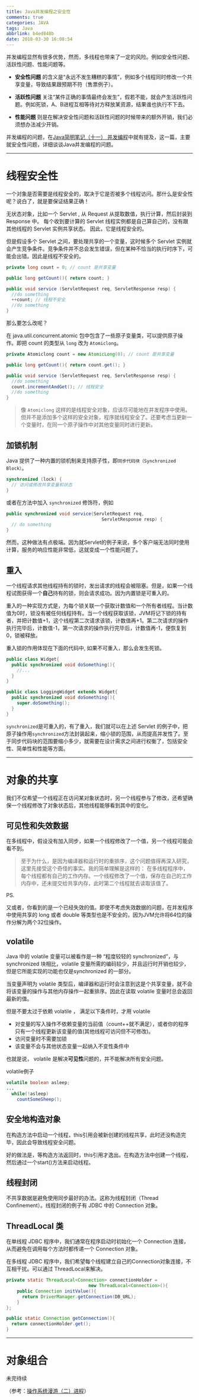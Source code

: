 ```yaml
---
title: Java并发编程之安全性
comments: true
categories: JAVA
tags: Java
abbrlink: b4ed848b
date: 2018-03-30 16:08:54
---
```


并发编程显然有很多优势，然而，多线程也带来了一定的风险。例如安全性问题、活跃性问题、性能问题等。

* **安全性问题** 的含义是“永远不发生糟糕的事情”，例如多个线程同时修改一个共享变量，导致结果跟预期不符（售票例子）。

* **活跃性问题** 关注“某件正确的事情最终会发生”，假若不能，就会产生活跃性问题。例如死锁，A、B进程互相等待对方释放某资源，结果谁也执行不下去。

* **性能问题** 则是在解决安全性问题和活跃性问题的时候带来的额外开销，我们必须想办法减少开销。

并发编程的问题，在[Java简明笔记（十一） 并发编程](../post/727d207c.html)中就有提及，这一篇，主要就安全性问题，详细谈谈Java并发编程的问题。

---

# 线程安全性

一个对象是否需要是线程安全的，取决于它是否被多个线程访问。那什么是安全性呢？说白了，就是要保证结果正确！

无状态对象，比如一个 Servlet , 从 Request 从提取数值，执行计算，然后封装到 Response 中。 每个收到要计算的 Servlet 线程实例都是自己算自己的，没有跟其他线程的 Servlet 实例共享状态。 因此，它是线程安全的。

但是假设多个 Servlet 之间，要处理共享的一个变量，这时候多个 Servlet 实例就会产生竞争条件。竞争条件并不总会发生错误，但在某种不恰当的执行时序下，可能会出错。因此是线程不安全的。

```java
private long count = 0; // count 是共享变量

public long getCount(){ return count; }

public void service (ServletRequest req, ServletResponse resp) {
  //do something
  ++count; // 线程不安全
  //do something
}
```

那么要怎么改呢？

<!-- more -->

在 java.util.concurrent.atomic 包中包含了一些原子变量类，可以提供原子操作。即把 count 的类型从 `long` 改为 `Atomiclong`。

```java
private Atomiclong count = new AtomicLong(0); // count 是共享变量

public long getCount(){ return count.get(); }

public void service (ServletRequest req, ServletResponse resp) {
  //do something
  count.incrementAndGet(); // 线程安全
  //do something
}
```

> 像 `Atomiclong` 这样的是线程安全对象，应该尽可能地在并发程序中使用。但并不是添加多个这样的安全对象，程序就线程安全了。还要考虑当更新一个变量时，在同一个原子操作中对其他变量同时进行更新。

## 加锁机制

Java 提供了一种内置的锁机制来支持原子性，即`同步代码块（Synchronized Block）`。

```java
synchronized (lock) {
  // 访问或修改共享变量和状态
}
```

或者在方法中加入 `synchronized` 修饰符，例如

```java
public synchronized void service(ServletRequest req,
                                    ServletResponse resp) {
  // do something
}
```

然而，这种做法有点极端。因为就Servlet的例子来说，多个客户端无法同时使用计算，服务的响应性能非常低，这就变成一个性能问题了。

## 重入

一个线程请求其他线程持有的锁时，发出请求的线程会被阻塞。但是，如果一个线程试图获得一个**自己**持有的锁，则会请求成功。因为内置锁是可重入的。

重入的一种实现方式是，为每个锁关联一个获取计数值和一个所有者线程。当计数值为0时，锁没有被任何线程持有。当一个线程获取该锁，JVM将记下锁的持有者，并把计数值+1，这个线程第二次请求该锁，计数值再+1。第二次请求的操作执行完毕后，计数值-1，第一次请求的操作执行完毕后，计数值再-1，便恢复到0，锁被释放。

重入锁的作用体现在下面的代码中, 如果不可重入，那么会发生死锁。

```java
public class Widget{
  public synchronized void doSomething(){
    //...
  }
}

public class LoggingWidget extends Widget{
  public synchronized void doSomething(){
    super.doSomething();
  }
}
```

`synchronized`是可重入的，有了重入，我们就可以在上述 Servlet 的例子中，把原子操作用`synchronized`方法封装起来，缩小锁的范围，从而提高并发性了。至于同步代码块的范围要缩小多少，就需要在设计需求之间进行权衡了，包括安全性、简单性和性能等方面。

---

# 对象的共享

我们不仅希望一个线程正在访问某对象状态时，另一个线程参与了修改，还希望确保一个线程修改了对象状态后，其他线程能够看到其中的变化。

## 可见性和失效数据

在多线程中，假设没有加入同步，如果一个线程修改了一个值，另一个线程可能会看不到。

> 至于为什么，是因为编译器和运行时的重排序，这个问题值得再深入研究，这里先接受这个奇怪的事实。我的简单理解是这样的： 在多线程程序中，每个线程都有自己的工作内存。一个线程修改了一个值，保存在自己的工作内存中，还未提交给共享内存，此时第二个线程就去读取该值了。

PS.

又或者，你看到的是一个已经失效的值。即使不考虑失效数据的问题，在并发程序中使用共享的 long 或者 double 等类型也是不安全的，因为JVM允许将64位的操作分解为两个32位操作。

## volatile

Java 中的 volatile 变量可以被看作是一种 “程度较轻的 synchronized”，与 synchronized 块相比，volatile 变量所需的编码较少，并且运行时开销也较少，但是它所能实现的功能也仅是synchronized 的一部分。



当变量声明为 volatile 类型后，编译器和运行时会注意到这是个共享变量，就不会将该变量的操作与其他内存操作一起重排序。因此在读取 volatile 变量时总会返回最新的值。

但是不要太过于依赖 volatile ， 满足以下条件时，才用 volatile
* 对变量的写入操作不依赖变量的当前值（count++就不满足），或者你的程序只有一个线程更新该变量的值(其他线程可访问但不可修改)。
* 访问变量时不需要加锁
* 该变量不会与其他状态变量一起纳入不变性条件中

也就是说， volatile 是解决**可见性**问题的，并不能解决所有安全问题。

volatile例子

```java
volatile boolean asleep;
...
  while(!asleep)
    countSomeSheep();
```

## 安全地构造对象

在构造方法中启动一个线程，this引用会被新创建的线程共享，此时还没构造完毕，因此会导致线程安全问题。

好的做法是，等构造方法返回时，this引用才逸出。在构造方法中创建一个线程，然后通过一个start()方法来启动线程。

## 线程封闭

不共享数据是避免使用同步最好的办法。这称为线程封闭（Thread Confinement）。线程封闭的例子有 JDBC 中的 Connection 对象。

## ThreadLocal 类

在单线程 JDBC 程序中，我们通常在程序启动时初始化一个 Connection 连接，从而避免在调用每个方法时都传递一个 Connection 对象。

在多线程 JDBC 程序中，我们希望每个线程建立自己的Connection对象连接，不互相干扰。可以通过 ThreadLocal来解决。

```java
private static ThreadLocal<Connection> connectionHolder =
                               new ThreadLocal<Connection>(){
    public Connection initValue(){
      return DriverManager.getConnection(DB_URL);
    }
};

public static Connection getConnection(){
  return connectionHolder.get();
}
```

---

# 对象组合

未完待续

（参考：[操作系统漫游（二）进程](../post/be1528d7.html)）
